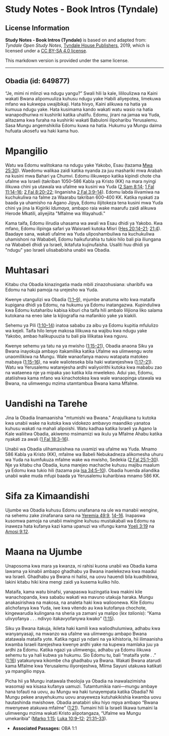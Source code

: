 # Study Notes - Book Intros (Tyndale)

## License Information

**Study Notes - Book Intros (Tyndale)** is based on and adapted from: _Tyndale Open Study Notes_, [Tyndale House Publishers](https://tyndaleopenresources.com/), 2019, which is licensed under a [CC BY-SA 4.0 license](https://creativecommons.org/licenses/by-sa/4.0/legalcode.en).

This markdown version is provided under the same license.



--------------------------------

## Obadia (id: 649877)

“Je, mimi ni mlinzi wa ndugu yangu?” Swali hili la kale, lililoulizwa na Kaini wakati Bwana alipomuuliza kuhusu ndugu yake Habili aliyepotea, limekuwa mfano wa kukwepa uwajibikaji. Hata hivyo, Kaini alikuwa na hatia ya kumuua ndugu yake. Hata kusimama kando wakati watu wasio na hatia wanapodhuriwa ni kushiriki katika uhalifu. Edomu, jirani na jamaa wa Yuda, alitazama kwa furaha na kushiriki wakati Babuloni ilipoharibu Yerusalemu. Sasa Mungu angemshikilia Edomu kuwa na hatia. Hukumu ya Mungu daima hufuata ukosefu wa haki kama huo.

Mpangilio
=========

Watu wa Edomu walitokana na ndugu yake Yakobo, Esau (tazama [Mwa 25:30](https://ref.ly/Gen25:30)). Waedomu walikaa zaidi katika nyanda za juu mashariki mwa Arabah na kusini mwa Bahari ya Chumvi. Edomu ilikuwepo katika kipindi chote cha ufalme wa Israeli (takriban 1050–586 Kabla ya Kristo (KK) na mara nyingi ilikuwa chini ya utawala wa ufalme wa kusini wa Yuda ([2 Sam 8:14](https://ref.ly/2Sam8:14); [1 Fal 11:14–16](https://ref.ly/1Kgs11:14-1Kgs11:16); [2 Fal 8:20–22](https://ref.ly/2Kgs8:20-2Kgs8:22); linganisha [2 Fal 3:9–14](https://ref.ly/2Kgs3:9-2Kgs3:14)). Edomu labda ilivamiwa na kuchukuliwa na falme za Waarabu takriban 600–400 KK. Katika nyakati za baada ya uhamisho na Agano Jipya, Edomu ilijitokeza tena kusini mwa Yuda chini ya jina la Kigiriki *Idumaya,* ambapo raia wake maarufu zaidi alikuwa Herode Mkatili, aliyejiita "Mfalme wa Wayahudi."

Kama taifa, Edomu ilirudia uhasama wa awali wa Esau dhidi ya Yakobo. Kwa mfano, Edomu ilipinga safari ya Waisraeli kutoka Misri ([Hes 20:14–21](https://ref.ly/Num20:14-Num20:21); [21:4](https://ref.ly/Num21:4)). Baadaye sana, wakati ufalme wa Yuda uliposhambuliwa na kuchukuliwa uhamishoni na Wababeli, Edomu haikufurahia tu tukio hilo bali pia iliungana na Wababeli dhidi ya Israeli, ikitafuta kujinufaisha. Usaliti huu dhidi ya "ndugu" yao Israeli ulisababisha unabii wa Obadia.

Muhtasari
=========

Kitabu cha Obadia kinazingatia mada mbili zinazohusiana: uharibifu wa Edomu na haki pamoja na urejesho wa Yuda.

Kwenye utangulizi wa Obadia ([1:1–9](https://ref.ly/Obad1:1-Obad1:9)), mjumbe anatuma wito kwa mataifa kupigana dhidi ya Edomu, na hukumu ya Edomu inatangazwa. Kupinduliwa kwa Edomu kutaharibu kabisa kiburi cha taifa hili ambalo lilijiona liko salama kutokana na eneo lake la kijiografia na mafanikio yake ya kiakili.

Sehemu ya Pili ([1:10–14](https://ref.ly/Obad1:10-Obad1:14)) inatoa sababu za aibu ya Edomu kupitia mfululizo wa kejeli. Taifa hilo lenye makosa lilikuwa na wajibu kwa ndugu yake Yakobo, ambao halikupuuzia tu bali pia lilikataa kwa nguvu.

Kwenye sehemu ya tatu na ya mwisho ([1:15–21](https://ref.ly/Obad1:15-Obad1:21)), Obadia anaona Siku ya Bwana inayokuja ambayo itakamilika katika Ufalme wa ulimwengu wote unaomilikiwa na Mungu. Wale wanaofanya maovu watapata matokeo mabaya ([1:15–16](https://ref.ly/Obad1:15-Obad1:16)), na wale walioteseka bila haki watarejeshwa ([1:17–21](https://ref.ly/Obad1:17-Obad1:21)). Watu wa Yerusalemu watarejesha ardhi waliyoirithi kutoka kwa mababu zao na wataenea nje ya mipaka yao katika kila mwelekeo. Adui yao, Edomu, atatiishwa kama mfano wa kinachotokea kwa wale wanaopinga utawala wa Bwana, na ulimwengu mzima utamtambua Bwana kama Mfalme.

Uandishi na Tarehe
==================

Jina la Obadia linamaanisha "mtumishi wa Bwana." Anajulikana tu kutoka kwa unabii wake na kutoka kwa vidokezo ambavyo maandiko yanatoa kuhusu wakati na mahali alipoishi. Watu kadhaa katika Israeli ya Agano la Kale waliitwa Obadia, akiwemo msimamizi wa ikulu ya Mfalme Ahabu katika nyakati za awali ([1 Fal 18:3–16](https://ref.ly/1Kgs18:3-1Kgs18:16)).

Unabii wa Obadia ulihamasishwa na uvamizi wa ufalme wa Yuda. Mnamo 586 Kabla ya Kristo (KK), mfalme wa Babeli Nebukadneza alikomesha uhuru wa Yuda na kumfukuza mfalme wake wa mwisho, Sedekia ([2 Fal 25:1–30](https://ref.ly/2Kgs25:1-2Kgs25:30)). Nje ya kitabu cha Obadia, kuna marejeo machache kuhusu majibu maalum ya Edomu kwa tukio hili (tazama pia [Isa 34:5–10](https://ref.ly/Isa34:5-Isa34:10)). Obadia huenda aliandika unabii wake muda mfupi baada ya Yerusalemu kuharibiwa mnamo 586 KK.

Sifa za Kimaandishi
===================

Ujumbe wa Obadia kuhusu Edomu unafanana na ule wa manabii wengine, na sehemu zake zinafanana sana na [Yeremia 49:9](https://ref.ly/Jer49:9), [14–16](https://ref.ly/Jer49:14-Jer49:16). Inapaswa kusomwa pamoja na unabii mwingine kuhusu mustakabali wa Edomu na inaweza hata kufanya kazi kama upanuzi wa vifungu kama [Yoeli 3:19](https://ref.ly/Joel3:19) na [Amosi 9:12](https://ref.ly/Amos9:12).

Maana na Ujumbe
===============

Unaposoma kwa mara ya kwanza, ni rahisi kuona unabii wa Obadia kama lawama ya kinabii ambapo ghadhabu ya Bwana inaelekezwa kwa maadui wa Israeli. Ghadhabu ya Bwana ni halisi, na uovu hauendi bila kuadhibiwa, lakini kitabu hiki kina mengi zaidi ya kusema kuliko hilo.

Mataifa, kama watu binafsi, yanapaswa kuzingatia kwa makini kile wanachopanda, kwa sababu wakati wa mavuno utakuja haraka. Mungu anakasirishwa na makosa, na analeta haki kwa walioonewa. Kile Edomu alichofanya kwa Yuda, iwe kwa vitendo au kwa kutofanya chochote, kingewarudia kulingana na sheria ya zamani ya malipo (*lex talionis*): “Kama ulivyofanya . . . ndivyo itakavyofanywa kwako” ([1:15](https://ref.ly/Obad1:15)).

Siku ya Bwana itakuja, ikileta haki kamili kwa waliodhulumiwa, adhabu kwa wanyanyasaji, na mwanzo wa ufalme wa ulimwengu ambapo Bwana atatawala mataifa yote. Katika ngazi ya ndani na ya kihistoria, hii ilimaanisha kwamba Israeli itarejeshwa kwenye ardhi yake na kupewa mamlaka juu ya ardhi za Edomu. Katika ngazi ya ulimwengu, adhabu ya Edomu ilikuwa sehemu tu ya hali kubwa ya hukumu. Sio Edomu tu, bali “mataifa yote . .” ([1:16](https://ref.ly/Obad1:16)) yatakunywa kikombe cha ghadhabu ya Bwana. Wakati Bwana atarudi kama Mfalme kwa Yerusalemu iliyorejeshwa, Mlima Sayuni utakuwa katikati ya mpangilio mpya.

Picha hii ya Mungu inatawala theolojia ya Obadia na inawalazimisha wasomaji wa kisasa kufanya uamuzi. Tutamtumikia nani—mungu ambaye hana tofauti na uovu, au Mungu wa haki tunayempata katika Obadia? Ni Mungu pekee anayehukumu uovu anayeweza kutuhakikishia kwamba uovu hautashinda mwishowe. Obadia anatabiri siku hiyo mpya ambapo “Bwana mwenyewe atakuwa mfalme” ([1:21](https://ref.ly/Obad1:21)). Tumaini hili la Israeli likawa tumaini la ulimwengu mzima wakati Kristo alipotangaza, “Ufalme wa Mungu umekaribia” ([Marko 1:15](https://ref.ly/Mark1:15); [Luka 10:9–12](https://ref.ly/Luke10:9-Luke10:12); [21:31–33](https://ref.ly/Luke21:31-Luke21:33)).

* **Associated Passages:** OBA 1:1

